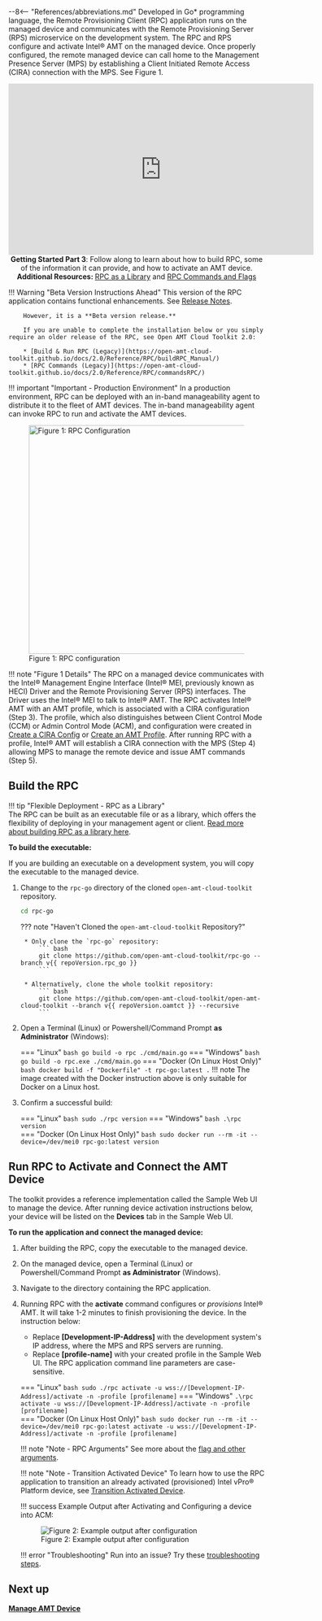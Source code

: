 --8<-- "References/abbreviations.md"
Developed in Go* programming language, the Remote Provisioning Client (RPC) application runs on the managed device and communicates with the Remote Provisioning Server (RPS) microservice on the development system. The RPC and RPS configure and activate Intel® AMT on the managed device. Once properly configured, the remote managed device can call home to the Management Presence Server (MPS) by establishing a Client Initiated Remote Access (CIRA) connection with the MPS. See Figure 1.

<div style="text-align:center;">
  <iframe width="600" height="337" src="https://www.youtube.com/embed/z9Ia317L0Kk" title="YouTube video player" frameborder="0" allow="accelerometer; autoplay; clipboard-write; encrypted-media; gyroscope; picture-in-picture" allowfullscreen></iframe>
  <figcaption><b>Getting Started Part 3</b>: Follow along to learn about how to build RPC, some of the information it can provide, and how to activate an AMT device. <b>Additional Resources: </b><a href="../../Reference/RPC/libraryRPC">RPC as a Library</a> and <a href="../../Reference/RPC/commandsRPC">RPC Commands and Flags</a></figcaption>
</div>

!!! Warning "Beta Version Instructions Ahead"
        This version of the RPC application contains functional enhancements. See [Release Notes](../release-notes.md).

        However, it is a **Beta version release.** 
        
        If you are unable to complete the installation below or you simply require an older release of the RPC, see Open AMT Cloud Toolkit 2.0:

        * [Build & Run RPC (Legacy)](https://open-amt-cloud-toolkit.github.io/docs/2.0/Reference/RPC/buildRPC_Manual/)
        * [RPC Commands (Legacy)](https://open-amt-cloud-toolkit.github.io/docs/2.0/Reference/RPC/commandsRPC/)


!!! important "Important - Production Environment"
        In a production environment, RPC can be deployed with an in-band manageability agent to distribute it to the fleet of AMT devices. The in-band manageability agent can invoke RPC to run and activate the AMT devices.


<figure class="figure-image">
<img width="800" height="450" src="..\..\assets\images\RPC_Overview.png" alt="Figure 1: RPC Configuration">
<figcaption>Figure 1: RPC configuration</figcaption>
</figure>

!!! note "Figure 1 Details"
    The RPC on a managed device communicates with the Intel® Management Engine Interface (Intel® MEI, previously known as HECI) Driver and the Remote Provisioning Server (RPS) interfaces. The Driver uses the Intel® MEI to talk to Intel® AMT. The RPC activates Intel® AMT with an AMT profile, which is associated with a CIRA configuration (Step 3). The profile, which also distinguishes between Client Control Mode (CCM) or Admin Control Mode (ACM), and configuration were created in [Create a CIRA Config](../GetStarted/createCIRAConfig.md) or [Create an AMT Profile](../GetStarted/createProfileACM.md). After running RPC with a profile, Intel® AMT will establish a CIRA connection with the MPS (Step 4) allowing MPS to manage the remote device and issue AMT commands (Step 5).

##  Build the RPC

!!! tip "Flexible Deployment - RPC as a Library"  
        The RPC can be built as an executable file or as a library, which offers the flexibility of deploying in your management agent or client. [Read more about building RPC as a library here](../../Reference/RPC/libraryRPC/).

**To build the executable:**

If you are building an executable on a development system, you will copy the executable to the managed device. 

1. Change to the `rpc-go` directory of the cloned `open-amt-cloud-toolkit` repository.
   
    ``` bash
    cd rpc-go
    ```
    ??? note "Haven't Cloned the `open-amt-cloud-toolkit` Repository?"

        * Only clone the `rpc-go` repository:
            ``` bash
            git clone https://github.com/open-amt-cloud-toolkit/rpc-go --branch v{{ repoVersion.rpc_go }}
            ```

        * Alternatively, clone the whole toolkit repository:
            ``` bash
            git clone https://github.com/open-amt-cloud-toolkit/open-amt-cloud-toolkit --branch v{{ repoVersion.oamtct }} --recursive
            ```

2. Open a Terminal (Linux) or Powershell/Command Prompt **as Administrator** (Windows):

    === "Linux"
        ``` bash
        go build -o rpc ./cmd/main.go
        ```
    === "Windows"
        ``` bash
        go build -o rpc.exe ./cmd/main.go
        ```
    === "Docker (On Linux Host Only)"
        ``` bash
        docker build -f "Dockerfile" -t rpc-go:latest .
        ```
        !!! note
            The image created with the Docker instruction above is only suitable for Docker on a Linux host. 

3. Confirm a successful build:

    === "Linux"
        ``` bash
        sudo ./rpc version
        ```
    === "Windows"
        ``` bash
        .\rpc version
        ```        
    === "Docker (On Linux Host Only)"
        ``` bash
        sudo docker run --rm -it --device=/dev/mei0 rpc-go:latest version
        ```

## Run RPC to Activate and Connect the AMT Device

The toolkit provides a reference implementation called the Sample Web UI to manage the device. After running device activation instructions below, your device will be listed on the **Devices** tab in the Sample Web UI. 

**To run the application and connect the managed device:**

1. After building the RPC, copy the executable to the managed device.
   
2. On the managed device, open a Terminal (Linux) or Powershell/Command Prompt **as Administrator** (Windows).

3. Navigate to the directory containing the RPC application. 

4. Running RPC with the **activate** command configures or *provisions* Intel® AMT. It will take 1-2 minutes to finish provisioning the device. 
     In the instruction below:

    - Replace **[Development-IP-Address]** with the development system's IP address, where the MPS and RPS servers are running.
    - Replace **[profile-name]** with your created profile in the Sample Web UI. The RPC application command line parameters are case-sensitive.

    === "Linux"
        ``` bash
        sudo ./rpc activate -u wss://[Development-IP-Address]/activate -n -profile [profilename]
        ```
    === "Windows"
        ```
        .\rpc activate -u wss://[Development-IP-Address]/activate -n -profile [profilename]
        ```        
    === "Docker (On Linux Host Only)"
        ``` bash
        sudo docker run --rm -it --device=/dev/mei0 rpc-go:latest activate -u wss://[Development-IP-Address]/activate -n -profile [profilename]
        ```

    !!! note "Note - RPC Arguments"
        See more about the [flag and other arguments](../Reference/RPC/commandsRPC.md).

    !!! note "Note - Transition Activated Device"
        To learn how to use the RPC application to transition an already activated (provisioned) Intel vPro® Platform device, see [Transition Activated Device](../Reference/RPC/buildRPC_Manual.md#transition-activated-device).


    !!! success
        Example Output after Activating and Configuring a device into ACM:
        <figure class="figure-image">
        <img src="..\..\assets\images\RPC_Success.png" alt="Figure 2: Example output after configuration">
        <figcaption>Figure 2: Example output after configuration</figcaption>
        </figure>


    !!! error "Troubleshooting"
        Run into an issue? Try these [troubleshooting steps](../Reference/troubleshooting.md).
         

## Next up
**[Manage AMT Device](../GetStarted/manageDevice.md)**
